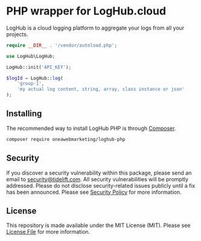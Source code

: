 # PHP wrapper for LogHub.cloud

LogHub is a cloud logging platform to aggregate your logs from all your projects.

```php
require __DIR__ . '/vendor/autoload.php';

use LogHub\LogHub;

LogHub::init('API_KEY');

$logId = LogHub::log(
    'group-1',
    'my actual log content, string, array, class instance or json'
);
```

## Installing

The recommended way to install LogHub PHP is through
[Composer](https://getcomposer.org/).

```bash
composer require oneawebmarketing/loghub-php
```

## Security

If you discover a security vulnerability within this package, please send an email to security@tidelift.com. All security vulnerabilities will be promptly addressed. Please do not disclose security-related issues publicly until a fix has been announced. Please see [Security Policy](https://github.com/guzzle/guzzle/security/policy) for more information.

## License

This repository is made available under the MIT License (MIT). Please see [License File](LICENSE) for more information.
